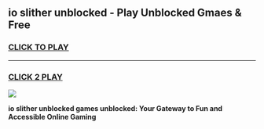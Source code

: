 
## io slither unblocked - Play Unblocked Gmaes & Free
<h3>
<a href="https://news.freeplayer.one?title=io_slither_unblocked&ref=16F">CLICK TO PLAY</a></h3>
<hr>

<h3>
<a href="https://news.freeplayer.one?title=io_slither_unblocked&ref=16F">CLICK 2 PLAY</a>
  
</h3>

<a href="https://news.freeplayer.one?title=io_slither_unblocked&ref=16F/"><img src="https://clearcache.store/games.png"></a>


**io slither unblocked games unblocked: Your Gateway to Fun and Accessible Online Gaming**
